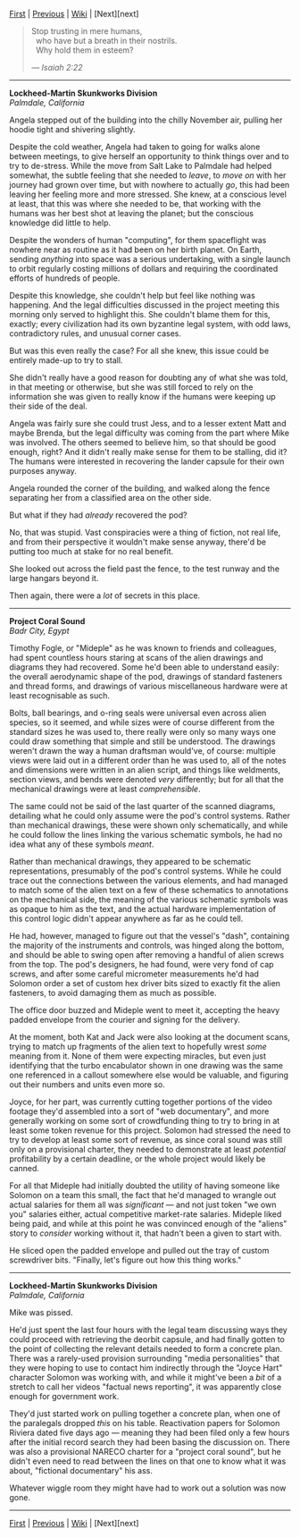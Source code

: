 [First][first] | [Previous][prev] | [Wiki][wiki] | [Next][next]

> Stop trusting in mere humans,  
> &nbsp;&nbsp;who have but a breath in their nostrils.  
> &nbsp;&nbsp;Why hold them in esteem?
> 
> _&mdash; Isaiah 2:22_

--------
**Lockheed-Martin Skunkworks Division**  
*Palmdale, California*

Angela stepped out of the building into the chilly November air, pulling her hoodie tight and shivering slightly.

Despite the cold weather, Angela had taken to going for walks alone between meetings,
  to give herself an opportunity to think things over and to try to de-stress.
While the move from Salt Lake to Palmdale had helped somewhat,
  the subtle feeling that she needed to _leave_, to _move on_ with her journey had grown over time,
  but with nowhere to actually _go_, this had been leaving her feeling more and more stressed.
She knew, at a conscious level at least, that this was where she needed to be,
  that working with the humans was her best shot at leaving the planet;
  but the conscious knowledge did little to help.

Despite the wonders of human "computing",
  for them spaceflight was nowhere near as routine as it had been on her birth planet.
On Earth, sending _anything_ into space was a serious undertaking, 
  with a single launch to orbit regularly costing millions of dollars and
  requiring the coordinated efforts of hundreds of people.

Despite this knowledge, she couldn't help but feel like nothing was happening.
And the legal difficulties discussed in the project meeting this morning only served to highlight this.
She couldn't blame them for this, exactly;
  every civilization had its own byzantine legal system, with odd laws, contradictory rules, and unusual corner cases.

But was this even really the case?
For all she knew, this issue could be entirely made-up to try to stall.

She didn't really have a good reason for doubting any of what she was told,
  in that meeting or otherwise,
  but she was still forced to rely on the information she was given to
  really know if the humans were keeping up their side of the deal.

Angela was fairly sure she could trust Jess, and to a lesser extent Matt and maybe Brenda,
  but the legal difficulty was coming from the part where Mike was involved.
The others seemed to believe him, so that should be good enough, right?
And it didn't really make sense for them to be stalling, did it?
The humans were interested in recovering the lander capsule for their own purposes anyway.

Angela rounded the corner of the building,
  and walked along the fence separating her from a classified area on the other side.

But what if they had _already_ recovered the pod?

No, that was stupid.
Vast conspiracies were a thing of fiction, not real life,
  and from their perspective it wouldn't make sense anyway,
  there'd be putting too much at stake for no real benefit.

She looked out across the field past the fence, to the test runway and the large hangars beyond it.

Then again, there were a _lot_ of secrets in this place.

--------
**Project Coral Sound**  
*Badr City, Egypt*

Timothy Fogle, or "Mideple" as he was known to friends and colleagues,
  had spent countless hours staring at scans of the alien drawings and diagrams they had recovered.
Some he'd been able to understand easily:
  the overall aerodynamic shape of the pod,
  drawings of standard fasteners and thread forms,
  and drawings of various miscellaneous hardware were at least recognisable as such.
  
Bolts, ball bearings, and o-ring seals were universal even across alien species, so it seemed,
  and while sizes were of course different from the standard sizes he was used to,
  there really were only so many ways one could draw something that simple and still be understood.
The drawings weren't drawn the way a human draftsman would've, of course:
  multiple views were laid out in a different order than he was used to,
  all of the notes and dimensions were written in an alien script,
  and things like weldments, section views, and bends were denoted _very_ differently;
  but for all that the mechanical drawings were at least _comprehensible_.

The same could not be said of the last quarter of the scanned diagrams,
  detailing what he could only assume were the pod's control systems.
Rather than mechanical drawings, these were shown only schematically,
  and while he could follow the lines linking the various schematic symbols,
  he had no idea what any of these symbols _meant_.

Rather than mechanical drawings, they appeared to be schematic representations,
  presumably of the pod's control systems.
While he could trace out the connections between the various elements,
  and had managed to match some of the alien text on a few of these schematics to annotations on the mechanical side,
  the meaning of the various schematic symbols was as opaque to him as the text,
  and the actual hardware implementation of this control logic didn't appear anywhere as far as he could tell.

He had, however, managed to figure out that the vessel's "dash", containing the majority of the instruments and controls,
  was hinged along the bottom, and should be able to swing open after removing a handful of alien screws from the top.
The pod's designers, he had found, were very fond of cap screws,
  and after some careful micrometer measurements he'd had Solomon order a set of custom hex driver bits
  sized to exactly fit the alien fasteners, to avoid damaging them as much as possible.

The office door buzzed and Mideple went to meet it,
  accepting the heavy padded envelope from the courier and signing for the delivery.
  
At the moment, both Kat and Jack were also looking at the document scans,
  trying to match up fragments of the alien text to hopefully wrest _some_ meaning from it.
None of them were expecting miracles,
  but even just identifying that the turbo encabulator shown in one drawing
  was the same one referenced in a callout somewhere else would be valuable,
  and figuring out their numbers and units even more so.

Joyce, for her part, was currently cutting together portions of the video footage they'd assembled into a sort of "web documentary",
  and more generally working on some sort of crowdfunding thing to try to bring in at least some token revenue for this project.
Solomon had stressed the need to try to develop at least some sort of revenue,
  as since coral sound was still only on a provisional charter,
  they needed to demonstrate at least _potential_ profitability by a certain deadline,
  or the whole project would likely be canned.

For all that Mideple had initially doubted the utility of having someone like Solomon on a team this small,
  the fact that he'd managed to wrangle out actual salaries for them all was _significant_ &mdash;
  and not just token "we own you" salaries either, actual competitive market-rate salaries.
Mideple liked being paid,
  and while at this point he was convinced enough of the "aliens" story to _consider_ working without it,
  that hadn't been a given to start with.

He sliced open the padded envelope and pulled out the tray of custom screwdriver bits.
"Finally, let's figure out how this thing works."

--------
**Lockheed-Martin Skunkworks Division**  
*Palmdale, California*

Mike was pissed.

He'd just spent the last four hours with the legal team discussing ways they could proceed with retrieving the deorbit capsule,
  and had finally gotten to the point of collecting the relevant details needed to form a concrete plan.
There was a rarely-used provision surrounding "media personalities" that they were hoping to use to contact him indirectly
  through the "Joyce Hart" character Solomon was working with,
  and while it might've been a _bit_ of a stretch to call her videos "factual news reporting",
  it was apparently close enough for government work.
  
They'd just started work on pulling together a concrete plan,
  when one of the paralegals dropped _this_ on his table.
Reactivation papers for Solomon Riviera dated five days ago &mdash;
  meaning they had been filed only a few hours after the initial record search they had been basing the discussion on.
There was also a provisional NARECO charter for a "project coral sound",
  but he didn't even need to read between the lines on that one to know what it was about,
  "fictional documentary" his ass.

Whatever wiggle room they might have had to work out a solution was now gone.

--------

[First][first] | [Previous][prev] | [Wiki][wiki] | [Next][next]

[first]: https://www.reddit.com/r/HFY/comments/7iqrcn/wheels_within_wheels/
[prev]: https://www.reddit.com/r/HFY/comments/9wfo28/wheels_within_wheels_plans_9/
[wiki]: https://www.reddit.com/r/HFY/wiki/series/wheels_within_wheels
